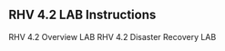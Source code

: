 RHV 4.2 LAB Instructions
--------------------------------
RHV 4.2 Overview LAB
RHV 4.2 Disaster Recovery LAB
